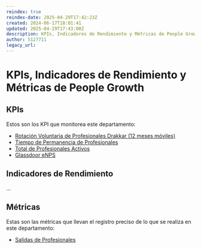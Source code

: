 ```yaml
---
reindex: true
reindex-date: 2025-04-29T17:42:23Z
created: 2024-06-17T18:01:41
updated: 2025-04-29T17:43:00Z
description: KPIs, Indicadores de Rendimiento y Métricas de People Growth
author: 5127711
legacy_url: 
---
```


# KPIs, Indicadores de Rendimiento y Métricas de People Growth

## KPIs

Estos son los KPI que monitorea este departamento:

* [Rotación Voluntaria de Profesionales Drakkar (12 meses móviles)](rotacion-voluntaria-profesionales-drakkar-12m)
* [Tiempo de Permanencia de Profesionales](tiempo-permanencia-profesionales)
* [Total de Profesionales Activos](total-profesionales-activos)
* [Glassdoor eNPS](glassdoor-enps)

## Indicadores de Rendimiento

...

## Métricas

Estas son las métricas que llevan el registro preciso de lo que se realiza en este departamento:

* [Salidas de Profesionales](metrics/salidas-profesionales)

